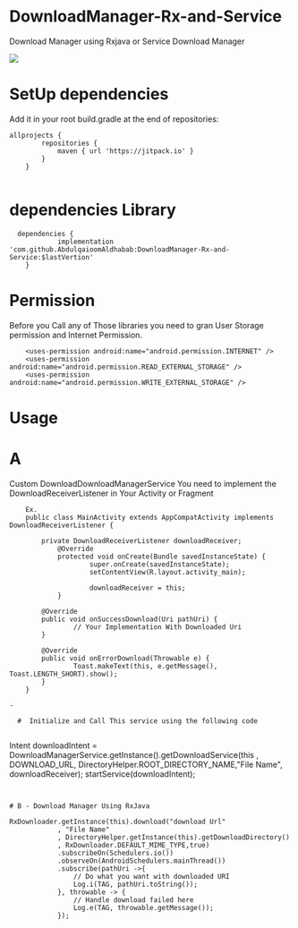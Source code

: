 # DownloadManager-Rx-and-Service
Download Manager using Rxjava or Service Download Manager

[![](https://jitpack.io/v/AbdulqaioomAldhabab/DownloadManager-Rx-and-Service.svg)](https://jitpack.io/#AbdulqaioomAldhabab/DownloadManager-Rx-and-Service)

# SetUp dependencies
Add it in your root build.gradle at the end of repositories:

```
allprojects {
		repositories {
			maven { url 'https://jitpack.io' }
		}
	}
	
```

  # dependencies Library
```
  dependencies {
	        implementation 'com.github.AbdulqaioomAldhabab:DownloadManager-Rx-and-Service:$lastVertion'
	}
```
  
  # Permission 
  Before you Call any of Those libraries you need to gran User Storage permission and Internet Permission.

```
    <uses-permission android:name="android.permission.INTERNET" />
    <uses-permission android:name="android.permission.READ_EXTERNAL_STORAGE" />
    <uses-permission android:name="android.permission.WRITE_EXTERNAL_STORAGE" />
```		

# Usage

# A 
Custom DownloadDownloadManagerService You need to implement the DownloadReceiverListener in Your Activity or Fragment


		Ex. 
		public class MainActivity extends AppCompatActivity implements DownloadReceiverListener {
		
		    private DownloadReceiverListener downloadReceiver;
				@Override
				protected void onCreate(Bundle savedInstanceState) {
						super.onCreate(savedInstanceState);
						setContentView(R.layout.activity_main);

						downloadReceiver = this;
				}
				
			@Override
			public void onSuccessDownload(Uri pathUri) {
					// Your Implementation With Downloaded Uri
			}

			@Override
			public void onErrorDownload(Throwable e) {
					Toast.makeText(this, e.getMessage(), Toast.LENGTH_SHORT).show();
			}
		}
```
-
```
```
  #  Initialize and Call This service using the following code
  
```
  Intent downloadIntent = DownloadManagerService.getInstance().getDownloadService(this
                        , DOWNLOAD_URL, DirectoryHelper.ROOT_DIRECTORY_NAME,"File Name", downloadReceiver);
  startService(downloadIntent);
```


# B - Download Manager Using RxJava 

```
	RxDownloader.getInstance(this).download("download Url"
                , "File Name"
                , DirectoryHelper.getInstance(this).getDownloadDirectory()
                , RxDownloader.DEFAULT_MIME_TYPE,true)
                .subscribeOn(Schedulers.io())
                .observeOn(AndroidSchedulers.mainThread())
                .subscribe(pathUri ->{
                    // Do what you want with downloaded URI
                    Log.i(TAG, pathUri.toString());
                }, throwable -> {
                    // Handle download failed here
                    Log.e(TAG, throwable.getMessage());
                });
```
	
	
